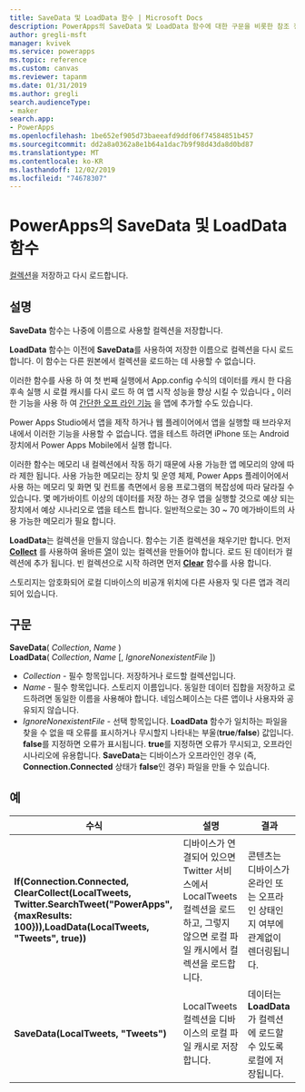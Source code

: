 ```yaml
---
title: SaveData 및 LoadData 함수 | Microsoft Docs
description: PowerApps의 SaveData 및 LoadData 함수에 대한 구문을 비롯한 참조 정보
author: gregli-msft
manager: kvivek
ms.service: powerapps
ms.topic: reference
ms.custom: canvas
ms.reviewer: tapanm
ms.date: 01/31/2019
ms.author: gregli
search.audienceType:
- maker
search.app:
- PowerApps
ms.openlocfilehash: 1be652ef905d73baeeafd9ddf06f74584851b457
ms.sourcegitcommit: dd2a8a0362a8e1b64a1dac7b9f98d43da8d0bd87
ms.translationtype: MT
ms.contentlocale: ko-KR
ms.lasthandoff: 12/02/2019
ms.locfileid: "74678307"
---
```

# <a name="savedata-and-loaddata-functions-in-powerapps"></a>PowerApps의 SaveData 및 LoadData 함수
[컬렉션](../working-with-data-sources.md#collections)을 저장하고 다시 로드합니다.

## <a name="description"></a>설명
**SaveData** 함수는 나중에 이름으로 사용할 컬렉션을 저장합니다.  

**LoadData** 함수는 이전에 **SaveData**를 사용하여 저장한 이름으로 컬렉션을 다시 로드합니다. 이 함수는 다른 원본에서 컬렉션을 로드하는 데 사용할 수 없습니다.  

이러한 함수를 사용 하 여 첫 번째 실행에서 App.config 수식의 데이터를 캐시 한 다음 후속 실행 시 로컬 캐시를 다시 로드 하 여 앱 시작 성능을 향상 시킬 수 있습니다 **[.](../controls/control-screen.md#additional-properties)** 이러한 기능을 사용 하 여 [간단한 오프 라인 기능](../offline-apps.md) 을 앱에 추가할 수도 있습니다.

Power Apps Studio에서 앱을 제작 하거나 웹 플레이어에서 앱을 실행할 때 브라우저 내에서 이러한 기능을 사용할 수 없습니다. 앱을 테스트 하려면 iPhone 또는 Android 장치에서 Power Apps Mobile에서 실행 합니다.

이러한 함수는 메모리 내 컬렉션에서 작동 하기 때문에 사용 가능한 앱 메모리의 양에 따라 제한 됩니다. 사용 가능한 메모리는 장치 및 운영 체제, Power Apps 플레이어에서 사용 하는 메모리 및 화면 및 컨트롤 측면에서 응용 프로그램의 복잡성에 따라 달라질 수 있습니다. 몇 메가바이트 이상의 데이터를 저장 하는 경우 앱을 실행할 것으로 예상 되는 장치에서 예상 시나리오로 앱을 테스트 합니다. 일반적으로는 30 ~ 70 메가바이트의 사용 가능한 메모리가 필요 합니다.  

**LoadData**는 컬렉션을 만들지 않습니다. 함수는 기존 컬렉션을 채우기만 합니다. 먼저 **[Collect](function-clear-collect-clearcollect.md)** 를 사용하여 올바른 [열](../working-with-tables.md#columns)이 있는 컬렉션을 만들어야 합니다. 로드 된 데이터가 컬렉션에 추가 됩니다. 빈 컬렉션으로 시작 하려면 먼저 **[Clear](function-clear-collect-clearcollect.md)** 함수를 사용 합니다.

스토리지는 암호화되어 로컬 디바이스의 비공개 위치에 다른 사용자 및 다른 앱과 격리되어 있습니다.

## <a name="syntax"></a>구문
**SaveData**( *Collection*, *Name* )<br>**LoadData**( *Collection*, *Name* [, *IgnoreNonexistentFile* ])

* *Collection* - 필수 항목입니다.  저장하거나 로드할 컬렉션입니다.
* *Name* - 필수 항목입니다.  스토리지 이름입니다. 동일한 데이터 집합을 저장하고 로드하려면 동일한 이름을 사용해야 합니다. 네임스페이스는 다른 앱이나 사용자와 공유되지 않습니다.
* *IgnoreNonexistentFile* - 선택 항목입니다. **LoadData** 함수가 일치하는 파일을 찾을 수 없을 때 오류를 표시하거나 무시할지 나타내는 부울(**true**/**false**) 값입니다. **false**를 지정하면 오류가 표시됩니다. **true**를 지정하면 오류가 무시되고, 오프라인 시나리오에 유용합니다. **SaveData**는 디바이스가 오프라인인 경우 (즉, **Connection.Connected** 상태가 **false**인 경우) 파일을 만들 수 있습니다.

## <a name="examples"></a>예

| 수식 | 설명 | 결과 |
| --- | --- | --- |
| **If(Connection.Connected, ClearCollect(LocalTweets, Twitter.SearchTweet("PowerApps", {maxResults: 100})),LoadData(LocalTweets, "Tweets", true))** |디바이스가 연결되어 있으면 Twitter 서비스에서 LocalTweets 컬렉션을 로드하고, 그렇지 않으면 로컬 파일 캐시에서 컬렉션을 로드합니다. |콘텐츠는 디바이스가 온라인 또는 오프라인 상태인지 여부에 관계없이 렌더링됩니다. |
| **SaveData(LocalTweets, "Tweets")** |LocalTweets 컬렉션을 디바이스의 로컬 파일 캐시로 저장합니다. |데이터는 **LoadData**가 컬렉션에 로드할 수 있도록 로컬에 저장됩니다. |

